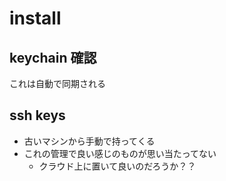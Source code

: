 # install

## keychain 確認

これは自動で同期される

## ssh keys

- 古いマシンから手動で持ってくる
- これの管理で良い感じのものが思い当たってない
	- クラウド上に置いて良いのだろうか？？